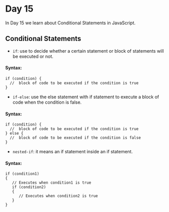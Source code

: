 # Day 15
In Day 15 we learn about Conditional Statements in JavaScript.

## Conditional Statements
- ```if```: use to decide whether a certain statement or block of statements will be executed or not. <br>
#### Syntax:
```
if (condition) {
  //  block of code to be executed if the condition is true
}
```

- ```if-else```: use the else statement with if statement to execute a block of code when the condition is false.<br>
#### Syntax:
```
if (condition) {
  //  block of code to be executed if the condition is true
} else { 
  //  block of code to be executed if the condition is false
}
```

- ```nested-if```: it means an if statement inside an if statement. <br>
#### Syntax:
```
if (condition1) 
{
   // Executes when condition1 is true
   if (condition2) 
   {
      // Executes when condition2 is true
   }
}
```